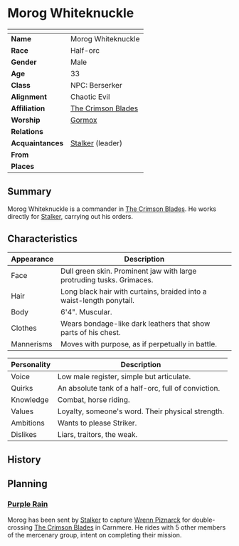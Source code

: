 # Morog Whiteknuckle

| []() | |
| --- | --- |
| **Name** | Morog Whiteknuckle |
| **Race** | Half-orc |
| **Gender** | Male |
| **Age** | 33 |
| **Class** | NPC: Berserker |
| **Alignment** | Chaotic Evil |
| **Affiliation** | [The Crimson Blades](../organisations/the-crimson-blades.md) |
| **Worship** | [Gormox](../gods/deities/gormox.md) |
| **Relations** | |
| **Acquaintances** | [Stalker](stalker.md) (leader) |
| **From** | |
| **Places** | |

## Summary

Morog Whiteknuckle is a commander in [The Crimson Blades](../organisations/the-crimson-blades.md). He works directly for [Stalker](stalker.md), carrying out his orders.

## Characteristics

| Appearance | Description |
| --- | --- |
| Face | Dull green skin. Prominent jaw with large protruding tusks. Grimaces. |
| Hair | Long black hair with curtains, braided into a waist-length ponytail. |
| Body | 6'4". Muscular. |
| Clothes | Wears bondage-like dark leathers that show parts of his chest. |
| Mannerisms | Moves with purpose, as if perpetually in battle. |

| Personality | Description |
| --- | --- |
| Voice | Low male register, simple but articulate. |
| Quirks | An absolute tank of a half-orc, full of conviction. |
| Knowledge | Combat, horse riding. |
| Values | Loyalty, someone's word. Their physical strength. |
| Ambitions | Wants to please Striker. |
| Dislikes | Liars, traitors, the weak. |

## History

## Planning

### [Purple Rain](../campaigns/purple-rain/purple-rain.md)

Morog has been sent by [Stalker](stalker.md) to capture [Wrenn Piznarck](wrenn-piznarck.md) for double-crossing [The Crimson Blades](../organisations/the-crimson-blades.md) in Carnmere. He rides with 5 other members of the mercenary group, intent on completing their mission.

